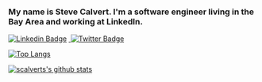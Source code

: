 ### My name is Steve Calvert. I'm a software engineer living in the Bay Area and working at LinkedIn.

<a href="https://www.linkedin.com/in/stevecalvert/" rel="nofollow">
  <img src="https://camo.githubusercontent.com/75593e99f36e66dd11388d015bfd4e4e58473578/68747470733a2f2f696d672e736869656c64732e696f2f62616467652f2d4c696e6b6564496e2d626c75653f7374796c653d666c61742d737175617265266c6f676f3d4c696e6b6564696e266c6f676f436f6c6f723d7768697465266c696e6b3d68747470733a2f2f7777772e6c696e6b6564696e2e636f6d2f696e2f68617273686b756d61726b68617472692f" alt="Linkedin Badge" data-canonical-src="https://img.shields.io/badge/-LinkedIn-blue?style=flat-square&amp;logo=Linkedin&amp;logoColor=white&amp;link=https://www.linkedin.com/in/stevecalvert/" style="max-width:100%;"></a>  <a href="https://twitter.com/scalvert" rel="nofollow">&nbsp;<img src="https://camo.githubusercontent.com/5d7213aacbad53c803c606ee33446477e5208cd2/68747470733a2f2f696d672e736869656c64732e696f2f62616467652f2d547769747465722d3163613066313f7374796c653d666c61742d737175617265266c6162656c436f6c6f723d316361306631266c6f676f3d74776974746572266c6f676f436f6c6f723d7768697465266c696e6b3d68747470733a2f2f747769747465722e636f6d2f5f64696f676f726f64726967756573" alt="Twitter Badge" data-canonical-src="https://img.shields.io/badge/-Twitter-1ca0f1?style=flat-square&amp;labelColor=1ca0f1&amp;logo=twitter&amp;logoColor=white&amp;link=https://twitter.com/scalvert" style="max-width:100%;"></a></p>

[![Top Langs](https://github-readme-stats.vercel.app/api/top-langs/?username=scalvert&theme=dark&layout=donut&hide=shell,html)](https://github.com/scalvert/github-readme-stats)

[![scalverts's github stats](https://github-readme-stats.vercel.app/api?username=scalvert&theme=dark&show_icons=true)](https://github.com/scalvert/github-readme-stats)
